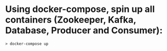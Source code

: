 # Using docker-compose, spin up all containers (Zookeeper, Kafka, Database, Producer and Consumer):
    > docker-compose up

